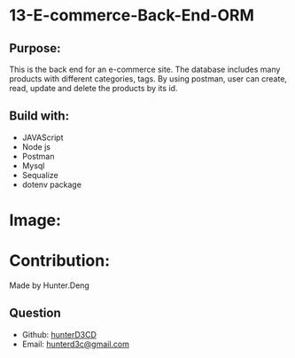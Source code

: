 # 13-E-commerce-Back-End-ORM
## Purpose:

 This is the back end for an e-commerce site. The database includes many products with different categories, tags. By using postman, user can create, read, update and delete the products by its id. 

## Build with:

- JAVAScript
- Node js
- Postman
- Mysql
- Sequalize
- dotenv package

# Image:



# Contribution:

Made by Hunter.Deng

## Question
  * Github: [hunterD3CD](https://github.com/hunterD3CD)
  * Email: hunterd3c@gmail.com 

